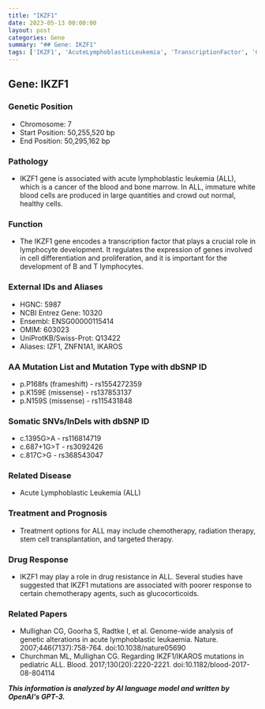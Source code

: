 ```yaml
---
title: "IKZF1"
date: 2023-05-13 00:00:00
layout: post
categories: Gene
summary: "## Gene: IKZF1"
tags: ['IKZF1', 'AcuteLymphoblasticLeukemia', 'TranscriptionFactor', 'ChemotherapyResistance', 'GeneticAlterations', 'TargetedTherapy', 'Prognosis', 'DrugResponse']
---
```


## Gene: IKZF1

### Genetic Position
- Chromosome: 7
- Start Position: 50,255,520 bp
- End Position: 50,295,162 bp

### Pathology
- IKZF1 gene is associated with acute lymphoblastic leukemia (ALL), which is a cancer of the blood and bone marrow. In ALL, immature white blood cells are produced in large quantities and crowd out normal, healthy cells.

### Function
- The IKZF1 gene encodes a transcription factor that plays a crucial role in lymphocyte development. It regulates the expression of genes involved in cell differentiation and proliferation, and it is important for the development of B and T lymphocytes.

### External IDs and Aliases
- HGNC: 5987
- NCBI Entrez Gene: 10320
- Ensembl: ENSG00000115414
- OMIM: 603023
- UniProtKB/Swiss-Prot: Q13422
- Aliases: IZF1, ZNFN1A1, IKAROS

### AA Mutation List and Mutation Type with dbSNP ID
- p.P168fs (frameshift) - rs1554272359
- p.K159E (missense) - rs137853137
- p.N159S (missense) - rs115431848

### Somatic SNVs/InDels with dbSNP ID
- c.1395G>A - rs116814719
- c.687+1G>T - rs3092426
- c.817C>G - rs368543047

### Related Disease
- Acute Lymphoblastic Leukemia (ALL)

### Treatment and Prognosis
- Treatment options for ALL may include chemotherapy, radiation therapy, stem cell transplantation, and targeted therapy.

### Drug Response
- IKZF1 may play a role in drug resistance in ALL. Several studies have suggested that IKZF1 mutations are associated with poorer response to certain chemotherapy agents, such as glucocorticoids.

### Related Papers
- Mullighan CG, Goorha S, Radtke I, et al. Genome-wide analysis of genetic alterations in acute lymphoblastic leukaemia. Nature. 2007;446(7137):758-764. doi:10.1038/nature05690
- Churchman ML, Mullighan CG. Regarding IKZF1/IKAROS mutations in pediatric ALL. Blood. 2017;130(20):2220-2221. doi:10.1182/blood-2017-08-804114

**_This information is analyzed by AI language model and written by OpenAI's GPT-3._**